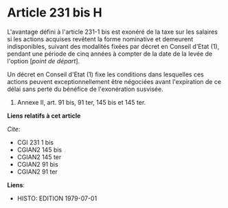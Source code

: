 # Article 231 bis H

L'avantage défini à l'article 231-1 bis est exonéré de la taxe sur les salaires si les actions acquises revêtent la forme
nominative et demeurent indisponibles, suivant des modalités fixées par décret en Conseil d'Etat (1), pendant une période de
cinq années à compter de la date de la levée de l'option [*point de départ*].

Un décret en Conseil d'Etat (1) fixe les conditions dans lesquelles ces actions peuvent exceptionnellement être négociées
avant l'expiration de ce délai sans perte du bénéfice de l'exonération susvisée.

1)  Annexe II, art. 91 bis, 91 ter, 145 bis et 145 ter.

**Liens relatifs à cet article**

_Cite_:

  - CGI 231 1 bis
  - CGIAN2 145 bis
  - CGIAN2 145 ter
  - CGIAN2 91 bis
  - CGIAN2 91 ter

**Liens**:

  - HISTO: EDITION 1979-07-01
